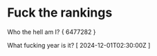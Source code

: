 # Fuck the rankings

Who the hell am I?
{ 6477282 }

What fucking year is it?
[ 2024-12-01T02:30:00Z ]
